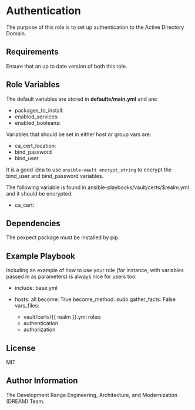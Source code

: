 Authentication
==============

The purpose of this role is to set up authentication to the Active Directory Domain.

Requirements
------------

Ensure that an up to date version of both this role.

Role Variables
--------------

The default variables are stored in **defaults/main.yml** and are:

* packages_to_install:
* enabled_services:
* enabled_booleans:

Variables that should be set in either host or group vars are:

* ca_cert_location:
* bind_password
* bind_user

It is a good idea to use `ansible-vault encrypt_string` to encrypt the bind_user and bind_password variables.

The following variable is found in ansible-playbooks/vault/certs/$realm.yml and it should be encrypted.

* ca_cert:

Dependencies
------------

The pexpect package must be installed by pip.

Example Playbook
----------------

Including an example of how to use your role (for instance, with variables passed in as parameters) is always nice for users too:

  - include: base.yml

  - hosts: all
    become: True
    become_method: sudo
    gather_facts: False
    vars_files:
      - vault/certs/{{ realm }}.yml
    roles:
      - authentication
      - authorization

License
-------

MIT

Author Information
------------------

The Development Range Engineering, Architecture, and Modernization (DREAM) Team.

